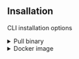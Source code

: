 
## Insallation
CLI installation options

<details>
  <summary> Pull binary </summary>

Get the valint tool
```bash
curl -sSfL http://get.scribesecurity.com/install.sh  | sh -s -- -t gensbom
```

</details>

<details>
  <summary> Docker image </summary>

You can pull the cli release binary wrapped in its relevant docker image (tag should equal the version).

```bash
docker pull scribesecuriy.jfrog.io/scribe-docker-public-local/valint:latest
```

</details>
